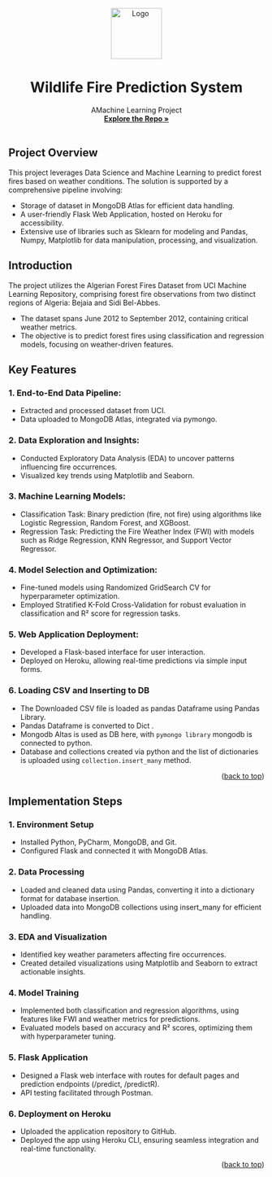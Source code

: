 <div id="top"></div>

<!-- PROJECT LOGO -->
<br />
<div align="center">
  <a href="https://github.com/abhaygill">
    <img src="https://img.freepik.com/premium-vector/fire-mountain-logo-design-unique-concept-simple-style-premium-vector_632138-4140.jpg?ga=GA1.1.1288798671.1736712425&semt=ais_hybrid" alt="Logo" width="100" height="100"/> 
  </a>

<h1 align="center">Wildlife Fire Prediction System</h1>

  <p align="center">
    AMachine Learning Project
    <br />
    <a href="https://github.com/abhaygill/Wildlife-Fire-Prediction-System"><strong>Explore the Repo »</strong></a>
    <br />
    <br />
  </p>
</div>


<!-- ABOUT THE PROJECT -->
## Project Overview
This project leverages Data Science and Machine Learning to predict forest fires based on weather conditions. The solution is supported by a comprehensive pipeline involving:
* Storage of dataset in MongoDB Atlas for efficient data handling.
* A user-friendly Flask Web Application, hosted on Heroku for accessibility.
* Extensive use of libraries such as Sklearn for modeling and Pandas, Numpy, Matplotlib for data manipulation, processing, and visualization.



<!-- GETTING STARTED -->
## Introduction
The project utilizes the Algerian Forest Fires Dataset from UCI Machine Learning Repository, comprising forest fire observations from two distinct regions of Algeria: Bejaia and Sidi Bel-Abbes.
*  The dataset spans June 2012 to September 2012, containing critical weather metrics.
*  The objective is to predict forest fires using classification and regression models, focusing on weather-driven features.

<!-- USAGE EXAMPLES -->
## Key Features

### 1. End-to-End Data Pipeline:
* Extracted and processed dataset from UCI.
* Data uploaded to MongoDB Atlas, integrated via pymongo.

### 2. Data Exploration and Insights:
* Conducted Exploratory Data Analysis (EDA) to uncover patterns influencing fire occurrences.
* Visualized key trends using Matplotlib and Seaborn.

### 3. Machine Learning Models:
* Classification Task: Binary prediction (fire, not fire) using algorithms like Logistic Regression, Random Forest, and XGBoost.
* Regression Task: Predicting the Fire Weather Index (FWI) with models such as Ridge Regression, KNN Regressor, and Support Vector Regressor.

### 4. Model Selection and Optimization:
* Fine-tuned models using Randomized GridSearch CV for hyperparameter optimization.
* Employed Stratified K-Fold Cross-Validation for robust evaluation in classification and R² score for regression tasks.

### 5. Web Application Deployment:
* Developed a Flask-based interface for user interaction.
* Deployed on Heroku, allowing real-time predictions via simple input forms.

### 6. Loading CSV and Inserting to DB
* The Downloaded CSV file is loaded as pandas Dataframe using Pandas Library.
* Pandas Dataframe is converted to Dict .
* Mongodb Altas is used as DB here, with `pymongo library` mongodb is connected to python.
* Database and collections created via python and the list of dictionaries is uploaded using `collection.insert_many` method.

<p align="right">(<a href="#top">back to top</a>)</p> 

## Implementation Steps
### 1. Environment Setup
* Installed Python, PyCharm, MongoDB, and Git.
* Configured Flask and connected it with MongoDB Atlas.
### 2. Data Processing
* Loaded and cleaned data using Pandas, converting it into a dictionary format for database insertion.
* Uploaded data into MongoDB collections using insert_many for efficient handling.
### 3. EDA and Visualization
* Identified key weather parameters affecting fire occurrences.
* Created detailed visualizations using Matplotlib and Seaborn to extract actionable insights.
### 4. Model Training
* Implemented both classification and regression algorithms, using features like FWI and weather metrics for predictions.
* Evaluated models based on accuracy and R² scores, optimizing them with hyperparameter tuning.
### 5. Flask Application
* Designed a Flask web interface with routes for default pages and prediction endpoints (/predict, /predictR).
* API testing facilitated through Postman.
### 6. Deployment on Heroku
* Uploaded the application repository to GitHub.
* Deployed the app using Heroku CLI, ensuring seamless integration and real-time functionality.

<p align="right">(<a href="#top">back to top</a>)</p>

